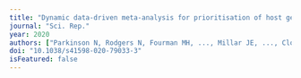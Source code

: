 ```yaml
---
title: "Dynamic data-driven meta-analysis for prioritisation of host genes implicated in COVID-19."
journal: "Sci. Rep."
year: 2020
authors: ["Parkinson N, Rodgers N, Fourman MH, ..., Millar JE, ..., Clohisey S."]
doi: "10.1038/s41598-020-79033-3"
isFeatured: false
---
```

